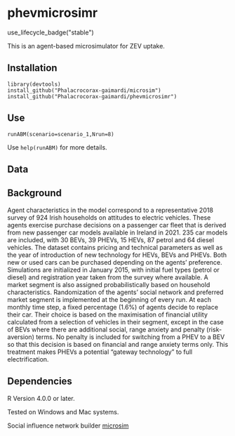 # phevmicrosimr

<!-- badges: start -->
use_lifecycle_badge("stable")
<!-- badges: end -->

This is an agent-based microsimulator for ZEV uptake. 

## Installation

```
library(devtools)
install_github("Phalacrocorax-gaimardi/microsim")
install_github("Phalacrocorax-gaimardi/phevmicrosimr")
```

## Use
```
runABM(scenario=scenario_1,Nrun=8)
```
Use `help(runABM)` for more details.

## Data

## Background

Agent characteristics in the model correspond to a representative 2018 survey of 924 Irish households on attitudes to electric vehicles. These agents exercise purchase decisions on a passenger car fleet that is derived from new passenger car models available in Ireland in 2021. 235 car models are included, with 30 BEVs, 39 PHEVs, 15 HEVs, 87 petrol and 64 diesel vehicles. The dataset contains pricing and technical parameters as well as the year of introduction of new technology for HEVs, BEVs and PHEVs. Both new or used cars can be purchased depending on the agents’ preference.
Simulations are initialized in January 2015, with initial fuel types (petrol or diesel) and registration year taken from the survey where available. A market segment is also assigned probabilistically based on household characteristics. Randomization of the agents’ social network and preferred market segment is implemented at the beginning of every run. At each monthly time step, a fixed percentage (1.6%) of agents decide to replace their car. Their choice is based on the maximisation of financial utility calculated from a selection of vehicles in their segment, except in the case of BEVs where there are additional social, range anxiety and penalty (risk-aversion) terms. No penalty is included for switching from a PHEV to a BEV so that this decision is based on financial and range anxiety terms only. This treatment makes PHEVs a potential “gateway technology” to full electrification.

## Dependencies

R Version 4.0.0 or later.

Tested on Windows and Mac systems.

Social influence network builder
[microsim](https://github.com/Phalacrocorax-gaimardi/microsim)



